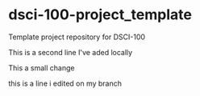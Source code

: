 # dsci-100-project_template
Template project repository for DSCI-100

This is a second line I've aded locally

This a small change

this is a line i edited on my branch
